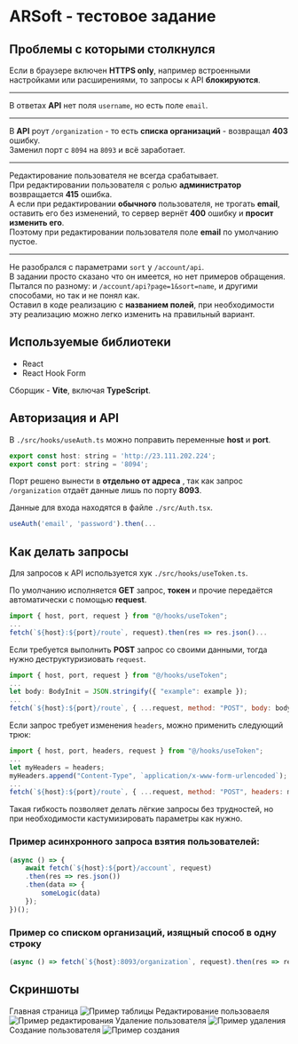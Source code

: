 # ARSoft - тестовое задание

## Проблемы с которыми столкнулся

Если в браузере включен **HTTPS only**, например встроенными настройками или расширениями, то запросы к API **блокируются**. 

<hr>

В ответах **API** нет поля ``username``, но есть поле ``email``.

<hr>

В **API** роут ``/organization`` - то есть **списка организаций** - возвращал **403** ошибку. <br>
Заменил порт с ``8094`` на ``8093`` и всё заработает.

<hr>

Редактирование пользователя не всегда срабатывает. <br>
При редактировании пользователя с ролью **администратор** возвращается **415** ошибка. <br>
А если при редактировании **обычного** пользователя, не трогать **email**, оставить его без изменений, то сервер вернёт **400** ошибку и **просит изменить его**. <br>
Поэтому при редактировании пользователя поле **email** по умолчанию пустое.

<hr>

Не разобрался с параметрами ``sort`` у ``/account/api``. <br>
В задании просто сказано что он имеется, но нет примеров обращения. <br>
Пытался по разному: и ``/account/api?page=1&sort=name``, и другими способами, но так и не понял как. <br>
Оставил в коде реализацию с **названием полей**, при необходимости эту реализацию можно легко изменить на правильный вариант.

## Используемые библиотеки

- React
- React Hook Form

Сборщик - **Vite**, включая **TypeScript**.

## Авторизация и API

В `./src/hooks/useAuth.ts` можно поправить переменные **host** и **port**.
```js
export const host: string = 'http://23.111.202.224';
export const port: string = '8094';
```
Порт решено вынести в **отдельно от адреса** , так как запрос ``/organization`` отдаёт данные лишь по порту **8093**.

Данные для входа находятся в файле ``./src/Auth.tsx``.
```js
useAuth('email', 'password').then(...
```

## Как делать запросы

Для запросов к API используется хук `./src/hooks/useToken.ts`.

По умолчанию исполняется **GET** запрос, **токен** и прочие передаётся автоматически с помощью **request**.
```js
import { host, port, request } from "@/hooks/useToken";
...
fetch(`${host}:${port}/route`, request).then(res => res.json()...
```

Если требуется выполнить **POST** запрос со своими данными, тогда нужно деструктуризиовать ``request``.
```js
import { host, port, request } from "@/hooks/useToken";
...
let body: BodyInit = JSON.stringify({ "example": example });
...
fetch(`${host}:${port}/route`, { ...request, method: "POST", body: body }).then(...
```

Если запрос требует изменения ``headers``, можно применить следующий трюк:
```js
import { host, port, headers, request } from "@/hooks/useToken";
...
let myHeaders = headers;
myHeaders.append("Content-Type", `application/x-www-form-urlencoded`);
...
fetch(`${host}:${port}/route`, { ...request, method: "POST", headers: myHeaders }).then(...
```

Такая гибкость позволяет делать лёгкие запросы без трудностей, но при необходимости кастумизировать параметры как нужно. <br>

### Пример **асинхронного запроса** взятия пользователей:
```js
(async () => {
    await fetch(`${host}:${port}/account`, request)
    .then(res => res.json())
    .then(data => {
        someLogic(data)
    });
})();
```

### Пример со **списком организаций**, изящный способ в **одну строку**
```js
(async () => fetch(`${host}:8093/organization`, request).then(res => res.json()))().then(data => someLogic(data));
```

## Скриншоты

Главная страница
![Пример таблицы](https://i.ibb.co/McqBYWG/1.jpg)
Редактирование пользоваеля
![Пример редактирования](https://i.ibb.co/9Gdn06Y/2.jpg)
Удаление пользователя
![Пример удаления](https://i.ibb.co/41WykQk/3.jpg)
Создание пользователя
![Пример создания](https://i.ibb.co/g4PGkhm/4.jpg)